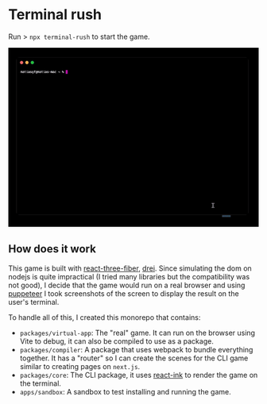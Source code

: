 # Terminal rush

Run > `npx terminal-rush` to start the game.

<p align="center">
  <img src="./preview.gif" alt="Terminal Rush Demo" width="600">
</p>

## How does it work

This game is built with [react-three-fiber](https://github.com/pmndrs/react-three-fiber), [drei](https://github.com/pmndrs/drei). Since simulating the dom on nodejs is quite impractical (I tried many libraries but the compatibility was not good), I decide that the game would run on a real browser and using [puppeteer](https://github.com/puppeteer/puppeteer) I took screenshots of the screen to display the result on the user's terminal.

To handle all of this, I created this monorepo that contains:

- `packages/virtual-app`: The "real" game. It can run on the browser using Vite to debug, it can also be compiled to use as a package.
- `packages/compiler`: A package that uses webpack to bundle everything together. It has a "router" so I can create the scenes for the CLI game similar to creating pages on `next.js`.
- `packages/core`: The CLI package, it uses [react-ink](https://github.com/vadimdemedes/ink) to render the game on the terminal.
- `apps/sandbox`: A sandbox to test installing and running the game.
